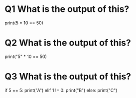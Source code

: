 # Q1 What is the output of this?
print(5 * 10 == 50)

# Q2 What is the output of this?
print("5" * 10 == 50)

# Q3 What is the output of this?
if 5 == 5:
    print("A")
elif 1 != 0:
    print("B")
else:
    print("C")
